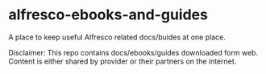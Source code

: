 # alfresco-ebooks-and-guides
A place to keep useful Alfresco related docs/buides at one place. 

Disclaimer: This repo contains docs/ebooks/guides downloaded form web. Content is either shared by provider or their partners on the internet.

